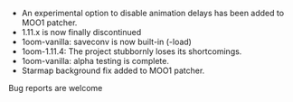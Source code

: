 - An experimental option to disable animation delays has been added to MOO1 patcher.
- 1.11.x is now finally discontinued
- 1oom-vanilla: saveconv is now built-in (-load)
- 1oom-1.11.4: The project stubbornly loses its shortcomings.
- 1oom-vanilla: alpha testing is complete.
- Starmap background fix added to MOO1 patcher.

Bug reports are welcome

<!--
**1oom-fork/1oom-fork** is a ✨ _special_ ✨ repository because its `README.md` (this file) appears on your GitHub profile.

Here are some ideas to get you started:

- 🔭 I’m currently working on ...
- 🌱 I’m currently learning ...
- 👯 I’m looking to collaborate on ...
- 🤔 I’m looking for help with ...
- 💬 Ask me about ...
- 📫 How to reach me: ...
- 😄 Pronouns: ...
- ⚡ Fun fact: ...
-->
